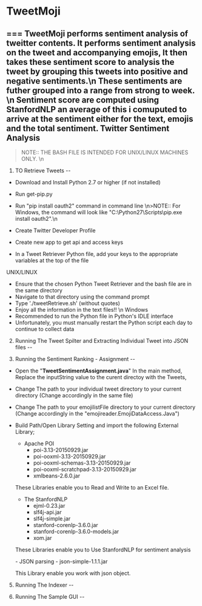 # TweetMoji
===
TweetMoji performs sentiment analysis of tweitter contents. It performs sentiment analysis on the tweet and accompanying emojis, It then  takes these sentiment score to analysis the tweet by grouping this tweets into positive and negative sentiments.\n
These sentiments are futher grouped into a range from strong to week. \n 
Sentiment score are computed using StanfordNLP an average of this i comuputed to arrive at the sentiment either for the text, emojis and the total sentiment.
Twitter Sentiment Analysis
--
>NOTE:: THE BASH FILE IS INTENDED FOR UNIX/LINUX MACHINES ONLY. \n
1. TO Retrieve Tweets
--
- Download and Install Python 2.7 or higher (if not installed)
- Run get-pip.py
- Run "pip install oauth2" command in command line
\n>NOTE::	For Windows, the command will look like "C:\Python27\Scripts\pip.exe install oauth2".\n

- Create Twitter Developer Profile
- Create new app to get api and access keys
- In a Tweet Retriever Python file, add your keys to the appropriate variables at the top of the file

UNIX/LINUX
- Ensure that the chosen Python Tweet Retriever and the bash file are in the same directory
- Navigate to that directory using the command prompt
- Type './tweetRetrieve.sh' (without quotes)
- Enjoy all the information in the text files!! 
\n Windows
- Recommended to run the Python file in Python's IDLE interface
- Unfortunately, you must manually restart the Python script each day to continue to collect data

2. Running The Tweet Spilter and Extracting Individual Tweet into JSON files 
--
	
3. Running the Sentiment Ranking - Assignment
--
- Open the "<b>TweetSentimentAssignment.java</b>" In the main method, Replace the inputString value to the curent directoy with the Tweets, 
- Change The path to your individual tweet directory to your current directory (Change accordingly in the same file)
- Change The path to your emojilistFile directory to your current directory (Change accordingly in the "emojireader.EmojiDataAccess.Java")
- Build Path/Open Library Setting and import the following External Library;
	- Apache POI 
		- poi-3.13-20150929.jar
		- poi-ooxml-3.13-20150929.jar
		- poi-ooxml-schemas-3.13-20150929.jar
		- poi-ooxml-scratchpad-3.13-20150929.jar
		- xmlbeans-2.6.0.jar
	 <p> These Libraries enable you to Read and Write to an Excel file.</p>

	- The StanfordNLP
		- ejml-0.23.jar
		- slf4j-api.jar
		- slf4j-simple.jar
		- stanford-corenlp-3.6.0.jar
		- stanford-corenlp-3.6.0-models.jar
		- xom.jar
	 <p> These Libraries enable you to Use StanfordNLP for sentiment analysis</p>
	- JSON parsing
	 - json-simple-1.1.1.jar
	 <p> This Library enable you work with json object.</p>
	
5. Running The Indexer
--

6. Running The Sample GUI
--
